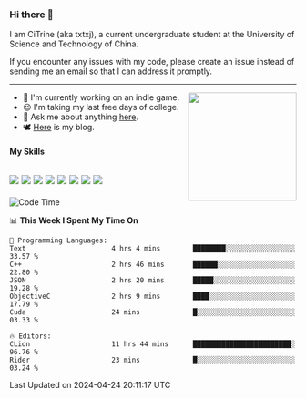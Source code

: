 ### Hi there 👋

I am CiTrine (aka txtxj), a current undergraduate student at the University of Science and Technology of China.

If you encounter any issues with my code, please create an issue instead of sending me an email so that I can address it promptly.

---

<img align="right" height="190" src="http://github-profile-summary-cards.vercel.app/api/cards/stats?username=txtxj&theme=vue">

- 🌱 I'm currently working on an indie game.
- 😉 I'm taking my last free days of college.
- 💬 Ask me about anything [here](https://github.com/txtxj/txtxj/issues).
- 🕊️ [Here](https://txtxj.top) is my blog.

#### My Skills

![](https://img.shields.io/badge/Unity-000000?logo=unity&logoColor=fff)
![](https://img.shields.io/badge/C%23-239120?logo=csharp&logoColor=fff)
![](https://img.shields.io/badge/Python-3e74a2?logo=python&logoColor=fff)
![](https://img.shields.io/badge/C++-65318e?logo=cplusplus&logoColor=fff)
![](https://img.shields.io/badge/C-5654a2?logo=c&logoColor=fff)
![](https://img.shields.io/badge/Vue-4FC08D?logo=vuedotjs&logoColor=fff)
![](https://img.shields.io/badge/Blender-f5792a?logo=blender&logoColor=fff)
![](https://img.shields.io/badge/MS%20SQL-cc2927?logo=microsoftsqlserver&logoColor=fff)
---

<!--START_SECTION:waka-->
![Code Time](http://img.shields.io/badge/Code%20Time-1%2C771%20hrs%202%20mins-blue)

📊 **This Week I Spent My Time On** 

```text
💬 Programming Languages: 
Text                     4 hrs 4 mins        ████████░░░░░░░░░░░░░░░░░   33.57 % 
C++                      2 hrs 46 mins       ██████░░░░░░░░░░░░░░░░░░░   22.80 % 
JSON                     2 hrs 20 mins       █████░░░░░░░░░░░░░░░░░░░░   19.28 % 
ObjectiveC               2 hrs 9 mins        ████░░░░░░░░░░░░░░░░░░░░░   17.79 % 
Cuda                     24 mins             █░░░░░░░░░░░░░░░░░░░░░░░░   03.33 % 

🔥 Editors: 
CLion                    11 hrs 44 mins      ████████████████████████░   96.76 % 
Rider                    23 mins             █░░░░░░░░░░░░░░░░░░░░░░░░   03.24 % 
```


 Last Updated on 2024-04-24 20:11:17 UTC
<!--END_SECTION:waka-->
